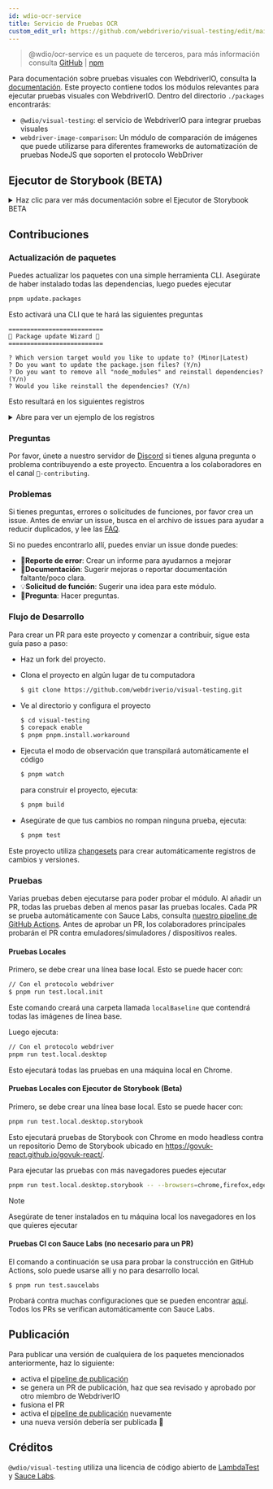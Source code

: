 ```yaml
---
id: wdio-ocr-service
title: Servicio de Pruebas OCR
custom_edit_url: https://github.com/webdriverio/visual-testing/edit/main/README.md
---
```



> @wdio/ocr-service es un paquete de terceros, para más información consulta [GitHub](https://github.com/webdriverio/visual-testing) | [npm](https://www.npmjs.com/package/@wdio/ocr-service)

Para documentación sobre pruebas visuales con WebdriverIO, consulta la [documentación](https://webdriver.io/docs/visual-testing). Este proyecto contiene todos los módulos relevantes para ejecutar pruebas visuales con WebdriverIO. Dentro del directorio `./packages` encontrarás:

-   `@wdio/visual-testing`: el servicio de WebdriverIO para integrar pruebas visuales
-   `webdriver-image-comparison`: Un módulo de comparación de imágenes que puede utilizarse para diferentes frameworks de automatización de pruebas NodeJS que soporten el protocolo WebDriver

## Ejecutor de Storybook (BETA)

<details>
  <summary>Haz clic para ver más documentación sobre el Ejecutor de Storybook BETA</summary>

> El Ejecutor de Storybook todavía está en BETA, la documentación se trasladará posteriormente a las páginas de documentación de [WebdriverIO](https://webdriver.io/docs/visual-testing).

Este módulo ahora soporta Storybook con un nuevo Ejecutor Visual. Este ejecutor escanea automáticamente una instancia local/remota de Storybook y creará capturas de pantalla de elementos de cada componente. Esto se puede hacer añadiendo

```ts
export const config: WebdriverIO.Config = {
    // ...
    services: ["visual"],
    // ....
};
```

a tus `services` y ejecutando `npx wdio tests/configs/wdio.local.desktop.storybook.conf.ts --storybook` a través de la línea de comandos.
Usará Chrome en modo headless como navegador predeterminado.

> [!NOTE]
>
> -   La mayoría de las opciones de Pruebas Visuales también funcionarán para el Ejecutor de Storybook, consulta la documentación de [WebdriverIO](https://webdriver.io/docs/visual-testing).
> -   El Ejecutor de Storybook sobrescribirá todas tus capacidades y solo puede ejecutarse en los navegadores que soporta, consulta [`--browsers`](#browsers).
> -   El Ejecutor de Storybook no soporta una configuración existente que use capacidades Multiremote y lanzará un error.
> -   El Ejecutor de Storybook solo soporta Web de Escritorio, no Web Móvil.

### Opciones de Servicio del Ejecutor de Storybook

Las opciones de servicio pueden proporcionarse así

```ts
export const config: WebdriverIO.Config  = {
    // ...
    services: [
      [
        'visual',
        {
            // Algunas opciones predeterminadas
            baselineFolder: join(process.cwd(), './__snapshots__/'),
            debug: true,
            // Las opciones de storybook, consulta las opciones cli para la descripción
            storybook: {
                additionalSearchParams: new URLSearchParams({foo: 'bar', abc: 'def'}),
                clip: false,
                clipSelector: ''#some-id,
                numShards: 4,
                // `skipStories` puede ser una cadena ('example-button--secondary'),
                // un array (['example-button--secondary', 'example-button--small'])
                // o una expresión regular que debe proporcionarse como cadena ("/.*button.*/gm")
                skipStories: ['example-button--secondary', 'example-button--small'],
                url: 'https://www.bbc.co.uk/iplayer/storybook/',
                version: 6,
                // Opcional - Permite sobrescribir la ruta de las líneas base. Por defecto agrupará las líneas base por categoría y componente (ej. forms/input/baseline.png)
                getStoriesBaselinePath: (category, component) => `path__${category}__${component}`,
            },
        },
      ],
    ],
    // ....
}
```

### Opciones CLI del Ejecutor de Storybook

#### `--additionalSearchParams`

-   **Tipo:** `string`
-   **Obligatorio:** No
-   **Predeterminado:** ''
-   **Ejemplo:** `npx wdio tests/configs/wdio.local.desktop.storybook.conf.ts --storybook --additionalSearchParams="foo=bar&abc=def"`

Agregará parámetros de búsqueda adicionales a la URL de Storybook.
Consulta la documentación de [URLSearchParams](https://developer.mozilla.org/en-US/docs/Web/API/URLSearchParams) para más información. La cadena debe ser una cadena válida de URLSearchParams.

> [!NOTE]
> Las comillas dobles son necesarias para evitar que el `&` sea interpretado como un separador de comandos.
> Por ejemplo, con `--additionalSearchParams="foo=bar&abc=def"` generará la siguiente URL de Storybook para pruebas de historias: `http://storybook.url/iframe.html?id=story-id&foo=bar&abc=def`.

#### `--browsers`

-   **Tipo:** `string`
-   **Obligatorio:** No
-   **Predeterminado:** `chrome`, puedes seleccionar entre `chrome|firefox|edge|safari`
-   **Ejemplo:** `npx wdio tests/configs/wdio.local.desktop.storybook.conf.ts --storybook --browsers=chrome,firefox,edge,safari`
-   **NOTA:** Solo disponible a través de la CLI

Utilizará los navegadores proporcionados para tomar capturas de pantalla de componentes

> [!NOTE]
> Asegúrate de tener instalados en tu máquina local los navegadores en los que quieres ejecutar

#### `--clip`

-   **Tipo:** `boolean`
-   **Obligatorio:** No
-   **Predeterminado:** `true`
-   **Ejemplo:** `npx wdio tests/configs/wdio.local.desktop.storybook.conf.ts --storybook --clip=false`

Cuando está desactivado, creará una captura de pantalla del viewport. Cuando está activado, creará capturas de pantalla de elementos basadas en el [`--clipSelector`](#clipselector), lo que reducirá la cantidad de espacio en blanco alrededor de la captura del componente y reducirá el tamaño de la captura.

#### `--clipSelector`

-   **Tipo:** `string`
-   **Obligatorio:** No
-   **Predeterminado:** `#storybook-root > :first-child` para Storybook V7 y `#root > :first-child:not(script):not(style)` para Storybook V6, ver también [`--version`](#version)
-   **Ejemplo:** `npx wdio tests/configs/wdio.local.desktop.storybook.conf.ts --storybook --clipSelector="#some-id"`

Este es el selector que se utilizará:

-   para seleccionar el elemento del que tomar la captura de pantalla
-   para el elemento a esperar que sea visible antes de tomar una captura de pantalla

#### `--devices`

-   **Tipo:** `string`
-   **Obligatorio:** No
-   **Predeterminado:** Puedes seleccionar de [`deviceDescriptors.ts`](https://github.com/webdriverio/visual-testing/blob/main/./packages/service/src/storybook/deviceDescriptors.ts)
-   **Ejemplo:** `npx wdio tests/configs/wdio.local.desktop.storybook.conf.ts --storybook --devices="iPhone 14 Pro Max","Pixel 3 XL"`
-   **NOTA:** Solo disponible a través de la CLI

Utilizará los dispositivos proporcionados que coincidan con [`deviceDescriptors.ts`](https://github.com/webdriverio/visual-testing/blob/main/./packages/service/src/storybook/deviceDescriptors.ts) para tomar capturas de pantalla de componentes

> [!NOTE]
>
> -   Si falta una configuración de dispositivo, no dudes en enviar una [Solicitud de función](https://github.com/webdriverio/visual-testing/issues/new?assignees=&labels=&projects=&template=--feature-request.md)
> -   Esto solo funcionará con Chrome:
>     -   si proporcionas `--devices`, todas las instancias de Chrome se ejecutarán en modo de **Emulación Móvil**
>     -   si también proporcionas otros navegadores además de Chrome, como `--devices --browsers=firefox,safari,edge`, agregará automáticamente Chrome en modo de emulación móvil
> -   El Ejecutor de Storybook creará por defecto capturas de elementos; si quieres ver la captura completa de Emulación Móvil, proporciona `--clip=false` a través de la línea de comandos
> -   El nombre del archivo se verá por ejemplo como `__snapshots__/example/button/desktop_chrome/example-button--large-local-chrome-iPhone-14-Pro-Max-430x932-dpr-3.png`
> -   **[FUENTE:](https://chromedriver.chromium.org/mobile-emulation#h.p_ID_167)** Probar un sitio web móvil en un escritorio usando emulación móvil puede ser útil, pero los evaluadores deben ser conscientes de que hay muchas diferencias sutiles como:
>     -   GPU completamente diferente, lo que puede conducir a grandes cambios de rendimiento;
>     -   la interfaz móvil no se emula (en particular, la barra de URL oculta afecta la altura de la página);
>     -   el popup de desambiguación (donde seleccionas uno de varios objetivos táctiles) no es compatible;
>     -   muchas APIs de hardware (por ejemplo, el evento orientationchange) no están disponibles.

#### `--headless`

-   **Tipo:** `boolean`
-   **Obligatorio:** No
-   **Predeterminado:** `true`
-   **Ejemplo:** `npx wdio tests/configs/wdio.local.desktop.storybook.conf.ts --storybook --headless=false`
-   **NOTA:** Solo disponible a través de la CLI

Esto ejecutará las pruebas por defecto en modo headless (cuando el navegador lo soporte) o puede desactivarse

#### `--numShards`

-   **Tipo:** `number`
-   **Obligatorio:** No
-   **Predeterminado:** `true`
-   **Ejemplo:** `npx wdio tests/configs/wdio.local.desktop.storybook.conf.ts --storybook --numShards=10`

Este será el número de instancias paralelas que se utilizarán para ejecutar las historias. Esto estará limitado por el `maxInstances` en tu archivo `wdio.conf`.

> [!IMPORTANT]
> Cuando se ejecuta en modo `headless`, no aumentes el número a más de 20 para evitar inestabilidad debido a restricciones de recursos

#### `--skipStories`

-   **Tipo:** `string|regex`
-   **Obligatorio:** No
-   **Predeterminado:** null
-   **Ejemplo:** `npx wdio tests/configs/wdio.local.desktop.storybook.conf.ts --storybook --skipStories="/.*button.*/gm"`

Esto puede ser:

-   una cadena (`example-button--secondary,example-button--small`)
-   o una expresión regular (`"/.*button.*/gm"`)

para omitir ciertas historias. Usa el `id` de la historia que se puede encontrar en la URL de la historia. Por ejemplo, el `id` en esta URL `http://localhost:6006/?path=/story/example-page--logged-out` es `example-page--logged-out`

#### `--url`

-   **Tipo:** `string`
-   **Obligatorio:** No
-   **Predeterminado:** `http://127.0.0.1:6006`
-   **Ejemplo:** `npx wdio tests/configs/wdio.local.desktop.storybook.conf.ts --storybook --url="https://example.com"`

La URL donde está alojada tu instancia de Storybook.

#### `--version`

-   **Tipo:** `number`
-   **Obligatorio:** No
-   **Predeterminado:** 7
-   **Ejemplo:** `npx wdio tests/configs/wdio.local.desktop.storybook.conf.ts --storybook --version=6`

Esta es la versión de Storybook, por defecto es `7`. Esto es necesario para saber si se debe usar el [`clipSelector`](#clipselector) de V6.

### Pruebas de Interacción de Storybook

Las Pruebas de Interacción de Storybook te permiten interactuar con tu componente creando scripts personalizados con comandos WDIO para poner un componente en un estado determinado. Por ejemplo, mira el siguiente fragmento de código:

```ts
import { browser, expect } from "@wdio/globals";

describe("Storybook Interaction", () => {
    it("should create screenshots for the logged in state when it logs out", async () => {
        const componentId = "example-page--logged-in";
        await browser.waitForStorybookComponentToBeLoaded({ id: componentId });

        await expect($("header")).toMatchElementSnapshot(
            `${componentId}-logged-in-state`
        );
        await $("button=Log out").click();
        await expect($("header")).toMatchElementSnapshot(
            `${componentId}-logged-out-state`
        );
    });

    it("should create screenshots for the logged out state when it logs in", async () => {
        const componentId = "example-page--logged-out";
        await browser.waitForStorybookComponentToBeLoaded({ id: componentId });

        await expect($("header")).toMatchElementSnapshot(
            `${componentId}-logged-out-state`
        );
        await $("button=Log in").click();
        await expect($("header")).toMatchElementSnapshot(
            `${componentId}-logged-in-state`
        );
    });
});
```

Se ejecutan dos pruebas en dos componentes diferentes. Cada prueba primero establece un estado y luego toma una captura de pantalla. También notarás que se ha introducido un nuevo comando personalizado, que puedes encontrar [aquí](#new-custom-command).

El archivo de especificación anterior se puede guardar en una carpeta y añadir a la línea de comandos con el siguiente comando:

```sh
pnpm run test.local.desktop.storybook.localhost -- --spec='tests/specs/storybook-interaction/*.ts'
```

El ejecutor de Storybook primero escaneará automáticamente tu instancia de Storybook y luego agregará tus pruebas a las historias que necesitan ser comparadas. Si no quieres que los componentes que usas para pruebas de interacción se comparen dos veces, puedes añadir un filtro para eliminar las historias "predeterminadas" del escaneo proporcionando el filtro [`--skipStories`](#--skipstories). Esto se vería así:

```sh
pnpm run test.local.desktop.storybook.localhost -- --skipStories="/example-page.*/gm" --spec='tests/specs/storybook-interaction/*.ts'
```

### Nuevo Comando Personalizado

Se añadirá un nuevo comando personalizado llamado `browser.waitForStorybookComponentToBeLoaded({ id: 'componentId' })` al objeto `browser/driver` que cargará automáticamente el componente y esperará a que esté listo, por lo que no necesitas usar el método `browser.url('url.com')`. Se puede usar así:

```ts
import { browser, expect } from "@wdio/globals";

describe("Storybook Interaction", () => {
    it("should create screenshots for the logged in state when it logs out", async () => {
        const componentId = "example-page--logged-in";
        await browser.waitForStorybookComponentToBeLoaded({ id: componentId });

        await expect($("header")).toMatchElementSnapshot(
            `${componentId}-logged-in-state`
        );
        await $("button=Log out").click();
        await expect($("header")).toMatchElementSnapshot(
            `${componentId}-logged-out-state`
        );
    });

    it("should create screenshots for the logged out state when it logs in", async () => {
        const componentId = "example-page--logged-out";
        await browser.waitForStorybookComponentToBeLoaded({ id: componentId });

        await expect($("header")).toMatchElementSnapshot(
            `${componentId}-logged-out-state`
        );
        await $("button=Log in").click();
        await expect($("header")).toMatchElementSnapshot(
            `${componentId}-logged-in-state`
        );
    });
});
```

Las opciones son:

#### `additionalSearchParams`

-   **Tipo:** [`URLSearchParams`](https://developer.mozilla.org/en-US/docs/Web/API/URLSearchParams)
-   **Obligatorio:** No
-   **Predeterminado:** `new URLSearchParams()`
-   **Ejemplo:**

```ts
await browser.waitForStorybookComponentToBeLoaded({
    additionalSearchParams: new URLSearchParams({ foo: "bar", abc: "def" }),
    id: "componentId",
});
```

Esto añadirá parámetros de búsqueda adicionales a la URL de Storybook, en el ejemplo anterior la URL será `http://storybook.url/iframe.html?id=story-id&foo=bar&abc=def`.
Consulta la documentación de [URLSearchParams](https://developer.mozilla.org/en-US/docs/Web/API/URLSearchParams) para más información.

#### `clipSelector`

-   **Tipo:** `string`
-   **Obligatorio:** No
-   **Predeterminado:** `#storybook-root > :first-child` para Storybook V7 y `#root > :first-child:not(script):not(style)` para Storybook V6
-   **Ejemplo:**

```ts
await browser.waitForStorybookComponentToBeLoaded({
    clipSelector: "#your-selector",
    id: "componentId",
});
```

Este es el selector que se utilizará:

-   para seleccionar el elemento del que tomar la captura de pantalla
-   para el elemento a esperar que sea visible antes de tomar una captura de pantalla

#### `id`

-   **Tipo:** `string`
-   **Obligatorio:** sí
-   **Ejemplo:**

```ts
await browser.waitForStorybookComponentToBeLoaded({ '#your-selector', id: 'componentId' })
```

Usa el `id` de la historia que se puede encontrar en la URL de la historia. Por ejemplo, el `id` en esta URL `http://localhost:6006/?path=/story/example-page--logged-out` es `example-page--logged-out`

#### `timeout`

-   **Tipo:** `number`
-   **Obligatorio:** No
-   **Predeterminado:** 1100 milisegundos
-   **Ejemplo:**

```ts
await browser.waitForStorybookComponentToBeLoaded({
    id: "componentId",
    timeout: 20000,
});
```

El tiempo máximo que queremos esperar para que un componente sea visible después de cargar en la página

#### `url`

-   **Tipo:** `string`
-   **Obligatorio:** No
-   **Predeterminado:** `http://127.0.0.1:6006`
-   **Ejemplo:**

```ts
await browser.waitForStorybookComponentToBeLoaded({
    id: "componentId",
    url: "https://your.url",
});
```

La URL donde está alojada tu instancia de Storybook.

</details>

## Contribuciones

### Actualización de paquetes

Puedes actualizar los paquetes con una simple herramienta CLI. Asegúrate de haber instalado todas las dependencias, luego puedes ejecutar

```sh
pnpm update.packages
```

Esto activará una CLI que te hará las siguientes preguntas

```logs
==========================
🤖 Package update Wizard 🧙
==========================

? Which version target would you like to update to? (Minor|Latest)
? Do you want to update the package.json files? (Y/n)
? Do you want to remove all "node_modules" and reinstall dependencies? (Y/n)
? Would you like reinstall the dependencies? (Y/n)
```

Esto resultará en los siguientes registros

<details>
    <summary>Abre para ver un ejemplo de los registros</summary>
    
```logs
==========================
🤖 Package update Wizard 🧙
==========================

? Which version target would you like to update to? Minor
? Do you want to update the package.json files? yes
Updating root 'package.json' for minor updates...
Updating packages for minor updates in /Users/wswebcreation/Git/wdio/visual-testing...
Using pnpm
Upgrading /Users/wswebcreation/Git/wdio/visual-testing/package.json
[====================] 38/38 100%

@typescript-eslint/eslint-plugin ^8.7.0 → ^8.8.0
@typescript-eslint/parser ^8.7.0 → ^8.8.0
@typescript-eslint/utils ^8.7.0 → ^8.8.0
@vitest/coverage-v8 ^2.1.1 → ^2.1.2
vitest ^2.1.1 → ^2.1.2

Run pnpm install to install new versions.
Updating packages for minor updates in /Users/wswebcreation/Git/wdio/visual-testing/packages/ocr-service...
Using pnpm
Upgrading /Users/wswebcreation/Git/wdio/visual-testing/packages/ocr-service/package.json
[====================] 11/11 100%

All dependencies match the minor package versions :)
Updating packages for minor updates in /Users/wswebcreation/Git/wdio/visual-testing/packages/visual-reporter...
Using pnpm
Upgrading /Users/wswebcreation/Git/wdio/visual-testing/packages/visual-reporter/package.json
[====================] 11/11 100%

eslint-config-next 14.2.13 → 14.2.14
next 14.2.13 → 14.2.14

Run pnpm install to install new versions.
Updating packages for minor updates in /Users/wswebcreation/Git/wdio/visual-testing/packages/visual-service...
Using pnpm
Upgrading /Users/wswebcreation/Git/wdio/visual-testing/packages/visual-service/package.json
[====================] 5/5 100%

All dependencies match the minor package versions :)
Updating packages for minor updates in /Users/wswebcreation/Git/wdio/visual-testing/packages/webdriver-image-comparison...
Using pnpm
Upgrading /Users/wswebcreation/Git/wdio/visual-testing/packages/webdriver-image-comparison/package.json
[====================] 8/8 100%

All dependencies match the minor package versions :)
? Do you want to remove all "node_modules" and reinstall dependencies? yes
Removing root dependencies in /Users/wswebcreation/Git/wdio/visual-testing...
Removing dependencies in ocr-service...
Removing dependencies in visual-reporter...
Removing dependencies in visual-service...
Removing dependencies in webdriver-image-comparison...
? Would you like reinstall the dependencies? yes
Installing dependencies in /Users/wswebcreation/Git/wdio/visual-testing...

> @wdio/visual-testing-monorepo@ pnpm.install.workaround /Users/wswebcreation/Git/wdio/visual-testing
> pnpm install --shamefully-hoist

Scope: all 5 workspace projects
Lockfile is up to date, resolution step is skipped
Packages: +1274
++++++++++++++++++++++++++++++++++++++++++++++++++++++++++++++++++++++++++++++++++++++++++++++++++++++++++++++++++
Progress: resolved 1274, reused 1265, downloaded 0, added 1274, done

dependencies:

-   @wdio/ocr-service 2.0.0 <- packages/ocr-service
-   @wdio/visual-service 6.0.0 <- packages/visual-service

devDependencies:

-   @changesets/cli 2.27.8
-   @inquirer/prompts 5.5.0
-   @tsconfig/node20 20.1.4
-   @types/eslint 9.6.1
-   @types/jsdom 21.1.7
-   @types/node 20.16.4
-   @types/react 18.3.5
-   @types/react-dom 18.3.0
-   @types/xml2js 0.4.14
-   @typescript-eslint/eslint-plugin 8.8.0
-   @typescript-eslint/parser 8.8.0
-   @typescript-eslint/utils 8.8.0
-   @vitest/coverage-v8 2.1.2
-   @wdio/appium-service 9.1.2
-   @wdio/cli 9.1.2
-   @wdio/globals 9.1.2
-   @wdio/local-runner 9.1.2
-   @wdio/mocha-framework 9.1.2
-   @wdio/sauce-service 9.1.2
-   @wdio/shared-store-service 9.1.2
-   @wdio/spec-reporter 9.1.2
-   @wdio/types 9.1.2
-   eslint 9.11.1
-   eslint-plugin-import 2.30.0
-   eslint-plugin-unicorn 55.0.0
-   eslint-plugin-wdio 9.0.8
-   husky 9.1.6
-   jsdom 25.0.1
-   pnpm-run-all2 6.2.3
-   release-it 17.6.0
-   rimraf 6.0.1
-   saucelabs 8.0.0
-   ts-node 10.9.2
-   typescript 5.6.2
-   vitest 2.1.2
-   webdriverio 9.1.2

. prepare$ husky
└─ Done in 204ms
Done in 9.5s
All packages updated!

````

</details>

### Preguntas

Por favor, únete a nuestro servidor de [Discord](https://discord.webdriver.io) si tienes alguna pregunta o problema contribuyendo a este proyecto. Encuentra a los colaboradores en el canal `🙏-contributing`.

### Problemas

Si tienes preguntas, errores o solicitudes de funciones, por favor crea un issue. Antes de enviar un issue, busca en el archivo de issues para ayudar a reducir duplicados, y lee las [FAQ](https://webdriver.io/docs/visual-testing/faq/).

Si no puedes encontrarlo allí, puedes enviar un issue donde puedes:

-   🐛**Reporte de error**: Crear un informe para ayudarnos a mejorar
-   📖**Documentación**: Sugerir mejoras o reportar documentación faltante/poco clara.
-   💡**Solicitud de función**: Sugerir una idea para este módulo.
-   💬**Pregunta**: Hacer preguntas.

### Flujo de Desarrollo

Para crear un PR para este proyecto y comenzar a contribuir, sigue esta guía paso a paso:

-   Haz un fork del proyecto.
-   Clona el proyecto en algún lugar de tu computadora

    ```sh
    $ git clone https://github.com/webdriverio/visual-testing.git
    ```

-   Ve al directorio y configura el proyecto

    ```sh
    $ cd visual-testing
    $ corepack enable
    $ pnpm pnpm.install.workaround
    ```

-   Ejecuta el modo de observación que transpilará automáticamente el código

    ```sh
    $ pnpm watch
    ```

    para construir el proyecto, ejecuta:

    ```sh
    $ pnpm build
    ```

-   Asegúrate de que tus cambios no rompan ninguna prueba, ejecuta:

    ```sh
    $ pnpm test
    ```

Este proyecto utiliza [changesets](https://github.com/changesets/changesets) para crear automáticamente registros de cambios y versiones.

### Pruebas

Varias pruebas deben ejecutarse para poder probar el módulo. Al añadir un PR, todas las pruebas deben al menos pasar las pruebas locales. Cada PR se prueba automáticamente con Sauce Labs, consulta [nuestro pipeline de GitHub Actions](https://github.com/webdriverio/visual-testing/actions/workflows/tests.yml). Antes de aprobar un PR, los colaboradores principales probarán el PR contra emuladores/simuladores / dispositivos reales.

#### Pruebas Locales

Primero, se debe crear una línea base local. Esto se puede hacer con:

```sh
// Con el protocolo webdriver
$ pnpm run test.local.init
```

Este comando creará una carpeta llamada `localBaseline` que contendrá todas las imágenes de línea base.

Luego ejecuta:

```sh
// Con el protocolo webdriver
pnpm run test.local.desktop
```

Esto ejecutará todas las pruebas en una máquina local en Chrome.

#### Pruebas Locales con Ejecutor de Storybook (Beta)

Primero, se debe crear una línea base local. Esto se puede hacer con:

```sh
pnpm run test.local.desktop.storybook
```

Esto ejecutará pruebas de Storybook con Chrome en modo headless contra un repositorio Demo de Storybook ubicado en https://govuk-react.github.io/govuk-react/.

Para ejecutar las pruebas con más navegadores puedes ejecutar

```sh
pnpm run test.local.desktop.storybook -- --browsers=chrome,firefox,edge,safari
```

> [!NOTE]
> Asegúrate de tener instalados en tu máquina local los navegadores en los que quieres ejecutar

#### Pruebas CI con Sauce Labs (no necesario para un PR)

El comando a continuación se usa para probar la construcción en GitHub Actions, solo puede usarse allí y no para desarrollo local.

```
$ pnpm run test.saucelabs
```

Probará contra muchas configuraciones que se pueden encontrar [aquí](https://github.com/webdriverio/visual-testing/blob/main/./tests/configs/wdio.saucelabs.web.conf.ts).
Todos los PRs se verifican automáticamente con Sauce Labs.

## Publicación

Para publicar una versión de cualquiera de los paquetes mencionados anteriormente, haz lo siguiente:

-   activa el [pipeline de publicación](https://github.com/webdriverio/visual-testing/actions/workflows/release.yml)
-   se genera un PR de publicación, haz que sea revisado y aprobado por otro miembro de WebdriverIO
-   fusiona el PR
-   activa el [pipeline de publicación](https://github.com/webdriverio/visual-testing/actions/workflows/release.yml) nuevamente
-   una nueva versión debería ser publicada 🎉

## Créditos

`@wdio/visual-testing` utiliza una licencia de código abierto de [LambdaTest](https://www.lambdatest.com/) y [Sauce Labs](https://saucelabs.com/).